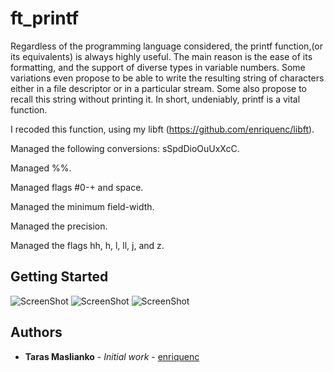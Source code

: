 # ft_printf

Regardless of the programming language considered, the printf function,(or its equivalents)
is always highly useful. The main reason is the ease of its formatting, and the
support of diverse types in variable numbers. Some variations even propose to be able to
write the resulting string of characters either in a file descriptor or in a particular stream.
Some also propose to recall this string without printing it. In short, undeniably, printf
is a vital function.

I recoded this function, using my libft (https://github.com/enriquenc/libft).

Managed the following conversions: sSpdDioOuUxXcC.

Managed %%.

Managed flags #0-+ and space.

Managed the minimum field-width.

Managed the precision.

Managed the flags hh, h, l, ll, j, and z.


## Getting Started
![ScreenShot](https://i.imgur.com/xrWc8xl.jpg)
![ScreenShot](https://i.imgur.com/b5gq8Ik.jpg)
![ScreenShot](https://i.imgur.com/dDApKzU.jpg)

## Authors

* **Taras Maslianko** - *Initial work* - [enriquenc](https://github.com/enriquenc)
